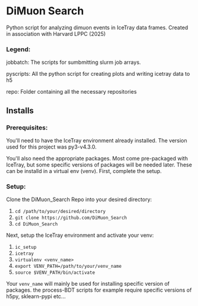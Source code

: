 # DiMuon Search

Python script for analyzing dimuon events in IceTray data frames.
Created in association with Harvard LPPC (2025)

### Legend:

jobbatch: The scripts for sumbmitting slurm job arrays.

pyscripts: All the python script for creating plots and writing icetray data to h5

repo: Folder containing all the necessary repositories

## Installs

### Prerequisites:

You'll need to have the IceTray environment already installed.
The version used for this project was py3-v4.3.0.

You'll also need the appropriate packages. Most come pre-packaged with IceTray, but some
specific versions of packages will be needed later. These can be installd in a virtual env (venv).
First, complete the setup.

### Setup:

Clone the DiMuon_Search Repo into your desired directory:

1. `cd /path/to/your/desired/directory`
2. `git clone https://github.com/DiMuon_Search`
3. `cd DiMuon_Search`

Next, setup the IceTray environment and activate your venv:

1. `ic_setup`
2. `icetray`
6. `virtualenv <venv_name>`
7. `export VENV_PATH=/path/to/your/venv_name`
8. `source $VENV_PATH/bin/activate`

Your `venv_name` will mainly be used for installing specific version of packages. the process-BDT scripts for example
require specific versions of h5py, sklearn-pypi etc...



